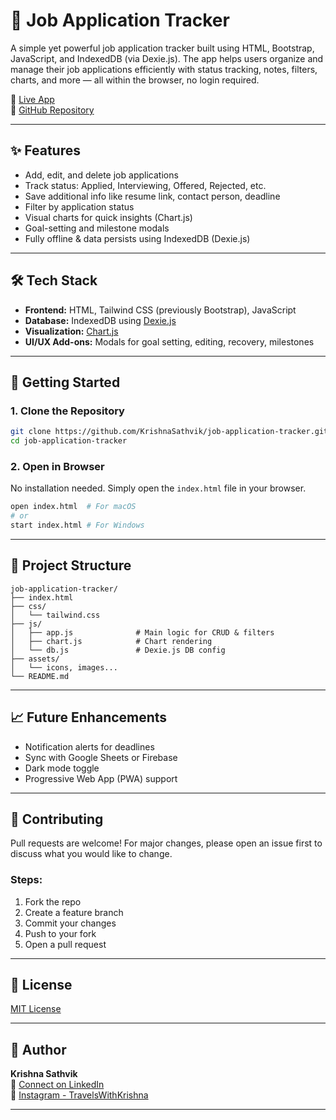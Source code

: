 # 📝 Job Application Tracker

A simple yet powerful job application tracker built using HTML, Bootstrap, JavaScript, and IndexedDB (via Dexie.js). The app helps users organize and manage their job applications efficiently with status tracking, notes, filters, charts, and more — all within the browser, no login required.

🔗 [Live App](https://krishnasathvik.github.io/job-application-tracker)  
📁 [GitHub Repository](https://github.com/KrishnaSathvik/job-application-tracker)

---

## ✨ Features

- Add, edit, and delete job applications
- Track status: Applied, Interviewing, Offered, Rejected, etc.
- Save additional info like resume link, contact person, deadline
- Filter by application status
- Visual charts for quick insights (Chart.js)
- Goal-setting and milestone modals
- Fully offline & data persists using IndexedDB (Dexie.js)

---

## 🛠️ Tech Stack

- **Frontend:** HTML, Tailwind CSS (previously Bootstrap), JavaScript
- **Database:** IndexedDB using [Dexie.js](https://dexie.org/)
- **Visualization:** [Chart.js](https://www.chartjs.org/)
- **UI/UX Add-ons:** Modals for goal setting, editing, recovery, milestones

---

## 🚀 Getting Started

### 1. Clone the Repository

```bash
git clone https://github.com/KrishnaSathvik/job-application-tracker.git
cd job-application-tracker
```

### 2. Open in Browser

No installation needed. Simply open the `index.html` file in your browser.

```bash
open index.html  # For macOS
# or
start index.html # For Windows
```

---

## 🧱 Project Structure

```
job-application-tracker/
├── index.html
├── css/
│   └── tailwind.css
├── js/
│   ├── app.js              # Main logic for CRUD & filters
│   ├── chart.js            # Chart rendering
│   └── db.js               # Dexie.js DB config
├── assets/
│   └── icons, images...
└── README.md
```

---

## 📈 Future Enhancements

- Notification alerts for deadlines
- Sync with Google Sheets or Firebase
- Dark mode toggle
- Progressive Web App (PWA) support

---

## 🤝 Contributing

Pull requests are welcome! For major changes, please open an issue first to discuss what you would like to change.

### Steps:

1. Fork the repo
2. Create a feature branch
3. Commit your changes
4. Push to your fork
5. Open a pull request

---

## 📄 License

[MIT License](LICENSE)

---

## 👤 Author

**Krishna Sathvik**  
📧 [Connect on LinkedIn](https://www.linkedin.com/in/krishnasathvik)  
📸 [Instagram - TravelsWithKrishna](https://www.instagram.com/travelswithkrishna)

---
